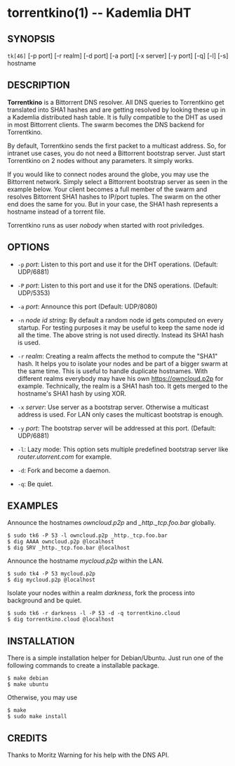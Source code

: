 torrentkino(1) -- Kademlia DHT
==============================

## SYNOPSIS

`tk[46]` [-p port] [-r realm] [-d port] [-a port] [-x server] [-y port] [-q] [-l] [-s] hostname

## DESCRIPTION

**Torrentkino** is a Bittorrent DNS resolver. All DNS queries to Torrentkino get
translated into SHA1 hashes and are getting resolved by looking these up in a
Kademlia distributed hash table. It is fully compatible to the DHT as used in
most Bittorrent clients. The swarm becomes the DNS backend for Torrentkino.

By default, Torrentkino sends the first packet to a multicast address. So, for
intranet use cases, you do not need a Bittorrent bootstrap server. Just start
Torrentkino on 2 nodes without any parameters. It simply works.

If you would like to connect nodes around the globe, you may use the Bittorrent
network. Simply select a Bittorrent bootstrap server as seen in the example
below. Your client becomes a full member of the swarm and resolves Bittorrent
SHA1 hashes to IP/port tuples. The swarm on the other end does the same for you.
But in your case, the SHA1 hash represents a hostname instead of a torrent file.

Torrentkino runs as user *nobody* when started with root priviledges.

## OPTIONS

  * `-p` *port*:
	Listen to this port and use it for the DHT operations. (Default: UDP/6881)

  * `-P` *port*:
	Listen to this port and use it for the DNS operations. (Default: UDP/5353)

  * `-a` *port*:
	Announce this port (Default: UDP/8080)

  * `-n` *node id string*:
	By default a random node id gets computed on every startup. For testing
	purposes it may be useful to keep the same node id all the time. The above
	string is not used directly. Instead its SHA1 hash is used.

  * `-r` *realm*:
	Creating a realm affects the method to compute the "SHA1" hash. It helps
	you to isolate your nodes and be part of a bigger swarm at the same time.
	This is useful to handle duplicate hostnames. With different realms
	everybody may have his own https://owncloud.p2p for example.
	Technically, the realm is a SHA1 hash too. It gets merged to the hostname's
	SHA1 hash by using XOR.

  * `-x` *server*:
	Use server as a bootstrap server. Otherwise a multicast address is used.
	For LAN only cases the multicast bootstrap is enough.

  * `-y` *port*:
	The bootstrap server will be addressed at this port. (Default: UDP/6881)

  * `-l`:
	Lazy mode: This option sets multiple predefined bootstrap server like
	*router.utorrent.com* for example.

  * `-d`:
	Fork and become a daemon.

  * `-q`:
	Be quiet.

## EXAMPLES

Announce the hostnames *owncloud.p2p* and *\_http.\_tcp.foo.bar* globally.

	$ sudo tk6 -P 53 -l owncloud.p2p _http._tcp.foo.bar
	$ dig AAAA owncloud.p2p @localhost
	$ dig SRV _http._tcp.foo.bar @localhost

Announce the hostname *mycloud.p2p* within the LAN.

	$ sudo tk4 -P 53 mycloud.p2p
	$ dig mycloud.p2p @localhost

Isolate your nodes within a realm *darkness*, fork the process into background
and be quiet.

	$ sudo tk6 -r darkness -l -P 53 -d -q torrentkino.cloud
	$ dig torrentkino.cloud @localhost

## INSTALLATION

There is a simple installation helper for Debian/Ubuntu. Just run one of the
following commands to create a installable package.

	$ make debian
	$ make ubuntu

Otherwise, you may use

	$ make
	$ sudo make install

## CREDITS

Thanks to Moritz Warning for his help with the DNS API.
